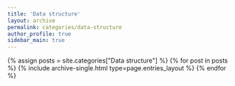 ```yaml
---
title: 'Data structure'
layout: archive
permalink: categories/data-structure
author_profile: true
sidebar_main: true
---
```


{% assign posts = site.categories["Data structure"] %}
{% for post in posts %} {% include archive-single.html type=page.entries_layout %} {% endfor %}